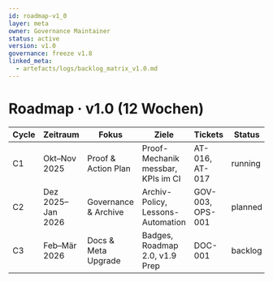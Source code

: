 ```yaml
---
id: roadmap-v1_0
layer: meta
owner: Governance Maintainer
status: active
version: v1.0
governance: freeze v1.8
linked_meta:
  - artefacts/logs/backlog_matrix_v1.0.md
---
```


# Roadmap · v1.0 (12 Wochen)

| Cycle | Zeitraum | Fokus | Ziele | Tickets | Status |
|---|---|---|---|---|---|
| C1 | Okt–Nov 2025 | Proof & Action Plan | Proof-Mechanik messbar, KPIs im CI | AT-016, AT-017 | running |
| C2 | Dez 2025–Jan 2026 | Governance & Archive | Archiv-Policy, Lessons-Automation | GOV-003, OPS-001 | planned |
| C3 | Feb–Mär 2026 | Docs & Meta Upgrade | Badges, Roadmap 2.0, v1.9 Prep | DOC-001 | backlog |
